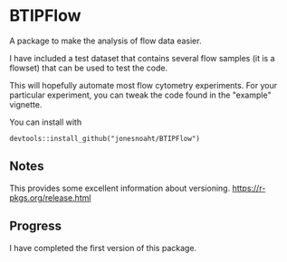 # BTIPFlow
A package to make the analysis of flow data easier.

I have included a test dataset that contains several flow samples (it is a flowset) that can be used to test the code. 

This will hopefully automate most flow cytometry experiments. For your particular experiment, you can tweak the code found in the "example" vignette.

You can install with 

```{R}
devtools::install_github("jonesnoaht/BTIPFlow")
```

## Notes

This provides some excellent information about versioning. https://r-pkgs.org/release.html

## Progress

I have completed the first version of this package.
